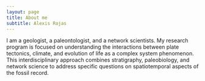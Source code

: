 ```yaml
---
layout: page
title: About me
subtitle: Alexis Rojas
---
```

I am a geologist, a paleontologist, and a network scientists. My research program is focused on understanding the interactions between plate tectonics, climate, and evolution of life as a complex system phenomenon. This interdisciplinary approach combines stratigraphy, paleobiology, and network science to address specific questions on spatiotemporal aspects of the fossil record. 
